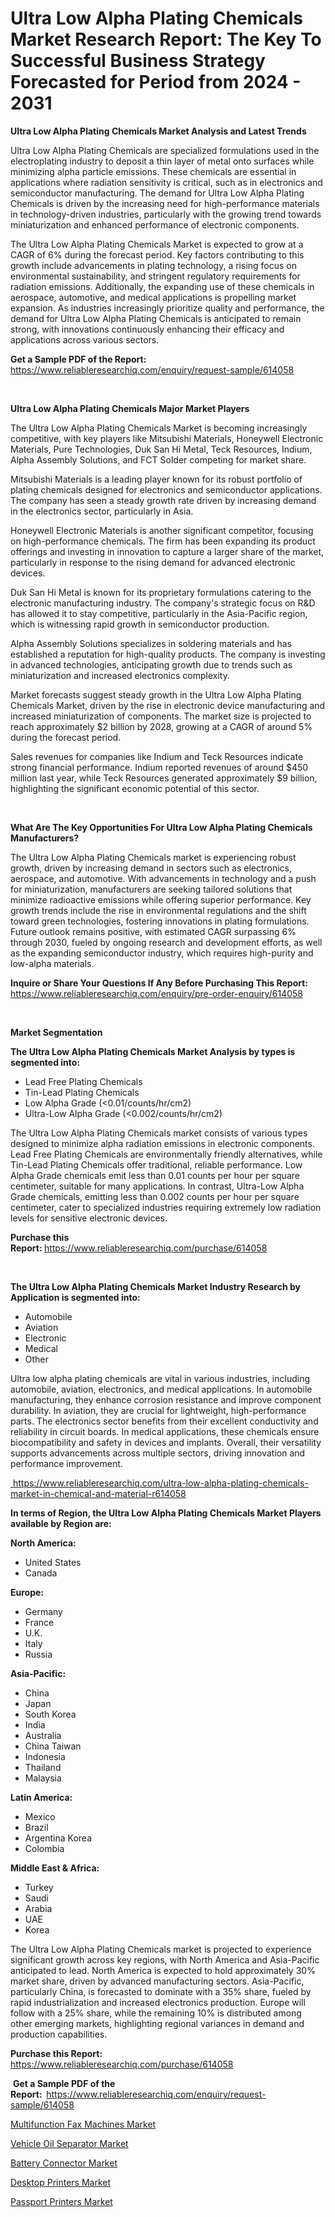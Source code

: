 <p><h1>Ultra Low Alpha Plating Chemicals Market Research Report: The Key To Successful Business Strategy Forecasted for Period from 2024 - 2031</h1></p><p><strong>Ultra Low Alpha Plating Chemicals Market Analysis and Latest Trends</strong></p>
<p><p>Ultra Low Alpha Plating Chemicals are specialized formulations used in the electroplating industry to deposit a thin layer of metal onto surfaces while minimizing alpha particle emissions. These chemicals are essential in applications where radiation sensitivity is critical, such as in electronics and semiconductor manufacturing. The demand for Ultra Low Alpha Plating Chemicals is driven by the increasing need for high-performance materials in technology-driven industries, particularly with the growing trend towards miniaturization and enhanced performance of electronic components.</p><p>The Ultra Low Alpha Plating Chemicals Market is expected to grow at a CAGR of 6% during the forecast period. Key factors contributing to this growth include advancements in plating technology, a rising focus on environmental sustainability, and stringent regulatory requirements for radiation emissions. Additionally, the expanding use of these chemicals in aerospace, automotive, and medical applications is propelling market expansion. As industries increasingly prioritize quality and performance, the demand for Ultra Low Alpha Plating Chemicals is anticipated to remain strong, with innovations continuously enhancing their efficacy and applications across various sectors.</p></p>
<p><strong>Get a Sample PDF of the Report:&nbsp;</strong> <a href="https://www.reliableresearchiq.com/enquiry/request-sample/614058?utm_campaign=104&utm_medium=2&utm_source=Github&utm_content=ia&utm_term=03102024&utm_id=ultra-low-alpha-plating-chemicals">https://www.reliableresearchiq.com/enquiry/request-sample/614058</a></p>
<p>&nbsp;</p>
<p><strong>Ultra Low Alpha Plating Chemicals Major Market Players</strong></p>
<p><p>The Ultra Low Alpha Plating Chemicals Market is becoming increasingly competitive, with key players like Mitsubishi Materials, Honeywell Electronic Materials, Pure Technologies, Duk San Hi Metal, Teck Resources, Indium, Alpha Assembly Solutions, and FCT Solder competing for market share.</p><p>Mitsubishi Materials is a leading player known for its robust portfolio of plating chemicals designed for electronics and semiconductor applications. The company has seen a steady growth rate driven by increasing demand in the electronics sector, particularly in Asia. </p><p>Honeywell Electronic Materials is another significant competitor, focusing on high-performance chemicals. The firm has been expanding its product offerings and investing in innovation to capture a larger share of the market, particularly in response to the rising demand for advanced electronic devices.</p><p>Duk San Hi Metal is known for its proprietary formulations catering to the electronic manufacturing industry. The company's strategic focus on R&D has allowed it to stay competitive, particularly in the Asia-Pacific region, which is witnessing rapid growth in semiconductor production.</p><p>Alpha Assembly Solutions specializes in soldering materials and has established a reputation for high-quality products. The company is investing in advanced technologies, anticipating growth due to trends such as miniaturization and increased electronics complexity.</p><p>Market forecasts suggest steady growth in the Ultra Low Alpha Plating Chemicals Market, driven by the rise in electronic device manufacturing and increased miniaturization of components. The market size is projected to reach approximately $2 billion by 2028, growing at a CAGR of around 5% during the forecast period.</p><p>Sales revenues for companies like Indium and Teck Resources indicate strong financial performance. Indium reported revenues of around $450 million last year, while Teck Resources generated approximately $9 billion, highlighting the significant economic potential of this sector.</p></p>
<p>&nbsp;</p>
<p><strong>What Are The Key Opportunities For Ultra Low Alpha Plating Chemicals Manufacturers?</strong></p>
<p><p>The Ultra Low Alpha Plating Chemicals market is experiencing robust growth, driven by increasing demand in sectors such as electronics, aerospace, and automotive. With advancements in technology and a push for miniaturization, manufacturers are seeking tailored solutions that minimize radioactive emissions while offering superior performance. Key growth trends include the rise in environmental regulations and the shift toward green technologies, fostering innovations in plating formulations. Future outlook remains positive, with estimated CAGR surpassing 6% through 2030, fueled by ongoing research and development efforts, as well as the expanding semiconductor industry, which requires high-purity and low-alpha materials.</p></p>
<p><strong>Inquire or Share Your Questions If Any Before Purchasing This Report:</strong> <a href="https://www.reliableresearchiq.com/enquiry/pre-order-enquiry/614058?utm_campaign=104&utm_medium=2&utm_source=Github&utm_content=ia&utm_term=03102024&utm_id=ultra-low-alpha-plating-chemicals">https://www.reliableresearchiq.com/enquiry/pre-order-enquiry/614058</a></p>
<p>&nbsp;</p>
<p><strong>Market Segmentation</strong></p>
<p><strong>The Ultra Low Alpha Plating Chemicals Market Analysis by types is segmented into:</strong></p>
<p><ul><li>Lead Free Plating Chemicals</li><li>Tin-Lead Plating Chemicals</li><li>Low Alpha Grade (<0.01/counts/hr/cm2)</li><li>Ultra-Low Alpha Grade (<0.002/counts/hr/cm2)</li></ul></p>
<p><p>The Ultra Low Alpha Plating Chemicals market consists of various types designed to minimize alpha radiation emissions in electronic components. Lead Free Plating Chemicals are environmentally friendly alternatives, while Tin-Lead Plating Chemicals offer traditional, reliable performance. Low Alpha Grade chemicals emit less than 0.01 counts per hour per square centimeter, suitable for many applications. In contrast, Ultra-Low Alpha Grade chemicals, emitting less than 0.002 counts per hour per square centimeter, cater to specialized industries requiring extremely low radiation levels for sensitive electronic devices.</p></p>
<p><strong>Purchase this Report:&nbsp;</strong><a href="https://www.reliableresearchiq.com/purchase/614058?utm_campaign=104&utm_medium=2&utm_source=Github&utm_content=ia&utm_term=03102024&utm_id=ultra-low-alpha-plating-chemicals">https://www.reliableresearchiq.com/purchase/614058</a></p>
<p>&nbsp;</p>
<p><strong>The Ultra Low Alpha Plating Chemicals Market Industry Research by Application is segmented into:</strong></p>
<p><ul><li>Automobile</li><li>Aviation</li><li>Electronic</li><li>Medical</li><li>Other</li></ul></p>
<p><p>Ultra low alpha plating chemicals are vital in various industries, including automobile, aviation, electronics, and medical applications. In automobile manufacturing, they enhance corrosion resistance and improve component durability. In aviation, they are crucial for lightweight, high-performance parts. The electronics sector benefits from their excellent conductivity and reliability in circuit boards. In medical applications, these chemicals ensure biocompatibility and safety in devices and implants. Overall, their versatility supports advancements across multiple sectors, driving innovation and performance improvement.</p></p>
<p><a href="https://www.reliableresearchiq.com/ultra-low-alpha-plating-chemicals-market-in-chemical-and-material-r614058?utm_campaign=104&utm_medium=2&utm_source=Github&utm_content=ia&utm_term=03102024&utm_id=ultra-low-alpha-plating-chemicals">&nbsp;https://www.reliableresearchiq.com/ultra-low-alpha-plating-chemicals-market-in-chemical-and-material-r614058</a></p>
<p><strong>In terms of Region, the Ultra Low Alpha Plating Chemicals Market Players available by Region are:</strong></p>
<p>
    <p> <strong> North America: </strong>
        <ul>
            <li>United States</li>
            <li>Canada</li>
        </ul>
        </p> 
    <p> <strong> Europe: </strong>
        <ul>
            <li>Germany</li>
            <li>France</li>
            <li>U.K.</li>
            <li>Italy</li>
            <li>Russia</li>
        </ul>
        </p> 
    <p> <strong> Asia-Pacific: </strong>
        <ul>
            <li>China</li>
            <li>Japan</li>
            <li>South Korea</li>
            <li>India</li>
            <li>Australia</li>
            <li>China Taiwan</li>
            <li>Indonesia</li>
            <li>Thailand</li>
            <li>Malaysia</li>
        </ul>
        </p> 
    <p> <strong> Latin America: </strong>
        <ul>
            <li>Mexico</li>
            <li>Brazil</li>
            <li>Argentina Korea</li>
            <li>Colombia</li>
        </ul>
        </p> 
    <p> <strong> Middle East & Africa: </strong>
        <ul>
            <li>Turkey</li>
            <li>Saudi</li>
            <li>Arabia</li>
            <li>UAE</li>
            <li>Korea</li>
        </ul>
    </p>
    </p>
<p><p>The Ultra Low Alpha Plating Chemicals market is projected to experience significant growth across key regions, with North America and Asia-Pacific anticipated to lead. North America is expected to hold approximately 30% market share, driven by advanced manufacturing sectors. Asia-Pacific, particularly China, is forecasted to dominate with a 35% share, fueled by rapid industrialization and increased electronics production. Europe will follow with a 25% share, while the remaining 10% is distributed among other emerging markets, highlighting regional variances in demand and production capabilities.</p></p>
<p><strong>Purchase this Report: </strong><a href="https://www.reliableresearchiq.com/purchase/614058?utm_campaign=104&utm_medium=2&utm_source=Github&utm_content=ia&utm_term=03102024&utm_id=ultra-low-alpha-plating-chemicals">https://www.reliableresearchiq.com/purchase/614058</a></p>
<p>&nbsp;<strong>Get a Sample PDF of the Report:&nbsp;&nbsp;</strong><a href="https://www.reliableresearchiq.com/enquiry/request-sample/614058?utm_campaign=104&utm_medium=2&utm_source=Github&utm_content=ia&utm_term=03102024&utm_id=ultra-low-alpha-plating-chemicals">https://www.reliableresearchiq.com/enquiry/request-sample/614058</a></p>
<p><strong></strong></p>
<p><p><a href="https://www.linkedin.com/pulse/global-multifunction-fax-machines-market-sector-types-applications-xn5me?trackingId=x%2BoQiEaIT6iBshGqFfgpbQ%3D%3D&utm_campaign=104&utm_medium=2&utm_source=Github&utm_content=ia&utm_term=03102024&utm_id=ultra-low-alpha-plating-chemicals">Multifunction Fax Machines Market</a></p><p><a href="https://github.com/MelgarBasny/Market-Research-Report-List-1/blob/main/vehicle-oil-separator-market.md?utm_campaign=104&utm_medium=2&utm_source=Github&utm_content=ia&utm_term=03102024&utm_id=ultra-low-alpha-plating-chemicals">Vehicle Oil Separator Market</a></p><p><a href="https://github.com/darientvns/Market-Research-Report-List-1/blob/main/battery-connector-market.md?utm_campaign=104&utm_medium=2&utm_source=Github&utm_content=ia&utm_term=03102024&utm_id=ultra-low-alpha-plating-chemicals">Battery Connector Market</a></p><p><a href="https://www.linkedin.com/pulse/how-regional-markets-adapting-desktop-printers-market-innovations-hdave?trackingId=n1W76mNCS7yLljKjvCLg%2Bw%3D%3D&utm_campaign=104&utm_medium=2&utm_source=Github&utm_content=ia&utm_term=03102024&utm_id=ultra-low-alpha-plating-chemicals">Desktop Printers Market</a></p><p><a href="https://www.linkedin.com/pulse/passport-printers-industry-analysis-report-its-market-size-zdhgf?trackingId=rKS0MbOhSGSU6LTCKfkt5Q%3D%3D&utm_campaign=104&utm_medium=2&utm_source=Github&utm_content=ia&utm_term=03102024&utm_id=ultra-low-alpha-plating-chemicals">Passport Printers Market</a></p></p>